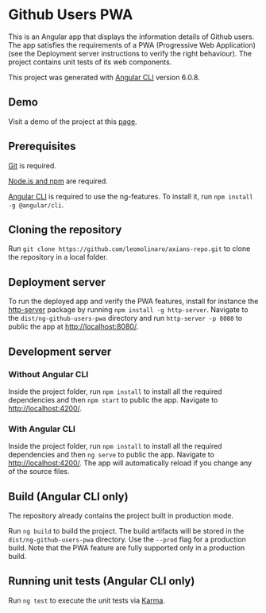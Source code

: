 # Github Users PWA

This is an Angular app that displays the information details of Github users. The app satisfies the requirements of a PWA (Progressive Web Application) (see the Deployment server instructions to verify the right behaviour). The project contains unit tests of its web components.

This project was generated with [Angular CLI](https://github.com/angular/angular-cli) version 6.0.8.

## Demo

Visit a demo of the project at this [page](https://leomolinaro.github.io/axians-repo/dist/ng-githubusers-pwa).

## Prerequisites

[Git](https://git-scm.com/downloads) is required.

[Node.js and npm](https://nodejs.org/en/download/) are required.

[Angular CLI](https://github.com/angular/angular-cli) is required to use the ng-features. To install it, run `npm install -g @angular/cli`.

## Cloning the repository

Run `git clone https://github.com/leomolinaro/axians-repo.git` to clone the repository in a local folder.

## Deployment server

To run the deployed app and verify the PWA features, install for instance the [http-server](https://www.npmjs.com/package/http-server) package by running `npm install -g http-server`. Navigate to the `dist/ng-github-users-pwa` directory and run `http-server -p 8080` to public the app at [http://localhost:8080/](http://localhost:8080/).

## Development server

### Without Angular CLI

Inside the project folder, run `npm install` to install all the required dependencies and then `npm start` to public the app. Navigate to [http://localhost:4200/](http://localhost:4200/).

### With Angular CLI

Inside the project folder, run `npm install` to install all the required dependencies and then `ng serve` to public the app. Navigate to [http://localhost:4200/](http://localhost:4200/). The app will automatically reload if you change any of the source files.

## Build (Angular CLI only)

The repository already contains the project built in production mode.

Run `ng build` to build the project. The build artifacts will be stored in the `dist/ng-github-users-pwa` directory. Use the `--prod` flag for a production build. Note that the PWA feature are fully supported only in a production build.

## Running unit tests (Angular CLI only)

Run `ng test` to execute the unit tests via [Karma](https://karma-runner.github.io).
